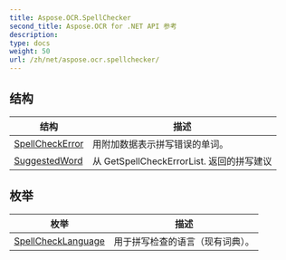 ```yaml
---
title: Aspose.OCR.SpellChecker
second_title: Aspose.OCR for .NET API 参考
description: 
type: docs
weight: 50
url: /zh/net/aspose.ocr.spellchecker/
---
```



## 结构

| 结构 | 描述 |
| --- | --- |
| [SpellCheckError](./spellcheckerror/) | 用附加数据表示拼写错误的单词。 |
| [SuggestedWord](./suggestedword/) | 从 GetSpellCheckErrorList. 返回的拼写建议 |
## 枚举

| 枚举 | 描述 |
| --- | --- |
| [SpellCheckLanguage](./spellchecklanguage/) | 用于拼写检查的语言（现有词典）。 |


